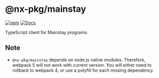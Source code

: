 # @nx-pkg/mainstay

[![npm](https://img.shields.io/npm/v/@nx-pkg/mainstay.svg?color=blue)](https://www.npmjs.com/package/@nx-pkg/mainstay)
[![Docs](https://img.shields.io/badge/docs-typedoc-blue)](https://nxpkg.github.io/mainstay/ts/index.html)

TypeScript client for Mainstay programs.

## Note

- `@nx-pkg/mainstay` depends on node.js native modules. Therefore, webpack 5 will not work with current version. You will either need to rollback to webpack 4, or use a polyfill for each missing dependency.
